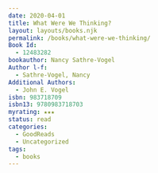 ```yaml
---
date: 2020-04-01
title: What Were We Thinking?
layout: layouts/books.njk
permalink: /books/what-were-we-thinking/
Book Id:
  - 12483282
bookauthor: Nancy Sathre-Vogel
Author l-f:
  - Sathre-Vogel, Nancy
Additional Authors:
  - John E. Vogel
isbn: 983718709
isbn13: 9780983718703
myrating: ★★★
status: read
categories:
  - GoodReads
  - Uncategorized
tags:
  - books
---
```

